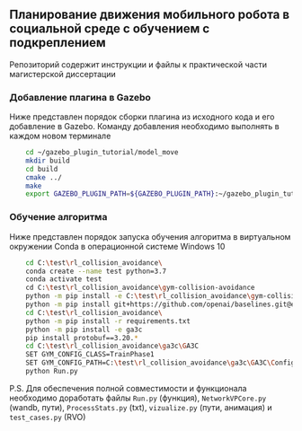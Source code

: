 ## Планирование движения мобильного робота в социальной среде с обучением с подкреплением

Репозиторий содержит инструкции и файлы к практической части магистерской диссертации

### Добавление плагина в Gazebo

Ниже представлен порядок сборки плагина из исходного кода и его добавление в Gazebo.
Команду добавления необходимо выполнять в каждом новом терминале

```bash
    cd ~/gazebo_plugin_tutorial/model_move
    mkdir build
    cd build
    cmake ../
    make
    export GAZEBO_PLUGIN_PATH=${GAZEBO_PLUGIN_PATH}:~/gazebo_plugin_tutorial/model_move/build
```

### Обучение алгоритма

Ниже представлен порядок запуска обучения алгоритма в виртуальном окружении Conda в операционной системе Windows 10

```bash
    cd C:\test\rl_collision_avoidance\
    conda create --name test python=3.7
    conda activate test
    сd C:\test\rl_collision_avoidance\gym-collision-avoidance
    python -m pip install -e C:\test\rl_collision_avoidance\gym-collision-avoidance
    python -m pip install git+https://github.com/openai/baselines.git@ea25b9e8b234e6ee1bca43083f8f3cf974143998
    cd C:\test\rl_collision_avoidance\
    python -m pip install -r requirements.txt
    python -m pip install -e ga3c
    pip install protobuf==3.20.*
    cd C:\test\rl_collision_avoidance\ga3c\GA3C
    SET GYM_CONFIG_CLASS=TrainPhase1
    SET GYM_CONFIG_PATH=C:\test\rl_collision_avoidance\ga3c\GA3C\Config.py
    python Run.py
```

P.S. Для обеспечения полной совместимости и функционала необходимо доработать файлы
`Run.py` (функция), `NetworkVPCore.py` (wandb, пути), `ProcessStats.py` (txt), `vizualize.py` (пути, анимация) и `test_cases.py` (RVO)